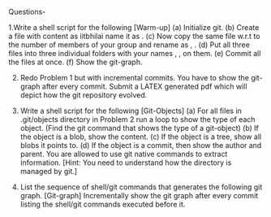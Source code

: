 Questions-

1.Write a shell script for the following [Warm-up]
  (a) Initialize git.
  (b) Create a file with content as iitbhilai name it as <roll-no-member-1>.
  (c) Now copy the same file w.r.t to the number of members of your group and rename as <roll-no-member-2>, <roll-no-member-3>.
  (d) Put all three files into three individual folders with your names <name-1>, <name-2>,
 <name-3> on them.
   (e) Commit all the files at once.
   (f) Show the git-graph.
  
2. Redo Problem 1 but with incremental commits. You have to show the git-graph after every
commit. Submit a LATEX generated pdf which will depict how the git repository evolved.

3. Write a shell script for the following [Git-Objects]
(a) For all files in .git/objects directory in Problem 2 run a loop to show the type of each
object. (Find the git command that shows the type of a git-object)
(b) If the object is a blob, show the content.
(c) If the object is a tree, show all blobs it points to.
(d) If the object is a commit, then show the author and parent.
You are allowed to use git native commands to extract information.
[Hint: You need to understand how the directory is managed by git.]

4. List the sequence of shell/git commands that generates the following git graph. [Git-graph]
Incrementally show the git graph after every commit listing the shell/git commands executed
before it.

